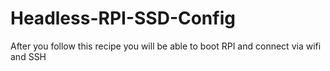 # Headless-RPI-SSD-Config
After you follow this recipe you will be able to boot RPI and connect via wifi and SSH
